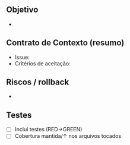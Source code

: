 ## Objetivo
- 

## Contrato de Contexto (resumo)
- Issue:
- Critérios de aceitação:

## Riscos / rollback
- 

## Testes
- [ ] Inclui testes (RED→GREEN)
- [ ] Cobertura mantida/↑ nos arquivos tocados